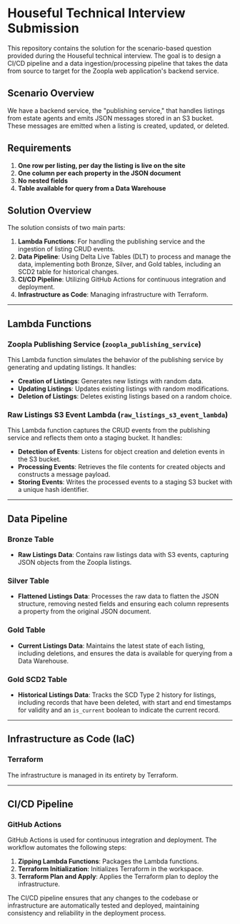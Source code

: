 # Houseful Technical Interview Submission

This repository contains the solution for the scenario-based question provided during the Houseful technical interview. The goal is to design a CI/CD pipeline and a data ingestion/processing pipeline that takes the data from source to target for the Zoopla web application's backend service.

## Scenario Overview

We have a backend service, the "publishing service," that handles listings from estate agents and emits JSON messages stored in an S3 bucket. These messages are emitted when a listing is created, updated, or deleted.

## Requirements

1. **One row per listing, per day the listing is live on the site**
2. **One column per each property in the JSON document**
3. **No nested fields**
4. **Table available for query from a Data Warehouse**

## Solution Overview

The solution consists of two main parts:

1. **Lambda Functions**: For handling the publishing service and the ingestion of listing CRUD events.
2. **Data Pipeline**: Using Delta Live Tables (DLT) to process and manage the data, implementing both Bronze, Silver, and Gold tables, including an SCD2 table for historical changes.
3. **CI/CD Pipeline**: Utilizing GitHub Actions for continuous integration and deployment.
4. **Infrastructure as Code**: Managing infrastructure with Terraform.

---

## Lambda Functions

### Zoopla Publishing Service (`zoopla_publishing_service`)

This Lambda function simulates the behavior of the publishing service by generating and updating listings. It handles:

- **Creation of Listings**: Generates new listings with random data.
- **Updating Listings**: Updates existing listings with random modifications.
- **Deletion of Listings**: Deletes existing listings based on a random choice.

### Raw Listings S3 Event Lambda (`raw_listings_s3_event_lambda`)

This Lambda function captures the CRUD events from the publishing service and reflects them onto a staging bucket. It handles:

- **Detection of Events**: Listens for object creation and deletion events in the S3 bucket.
- **Processing Events**: Retrieves the file contents for created objects and constructs a message payload.
- **Storing Events**: Writes the processed events to a staging S3 bucket with a unique hash identifier.

---

## Data Pipeline

### Bronze Table

- **Raw Listings Data**: Contains raw listings data with S3 events, capturing JSON objects from the Zoopla listings.

### Silver Table

- **Flattened Listings Data**: Processes the raw data to flatten the JSON structure, removing nested fields and ensuring each column represents a property from the original JSON document.

### Gold Table

- **Current Listings Data**: Maintains the latest state of each listing, including deletions, and ensures the data is available for querying from a Data Warehouse.

### Gold SCD2 Table

- **Historical Listings Data**: Tracks the SCD Type 2 history for listings, including records that have been deleted, with start and end timestamps for validity and an `is_current` boolean to indicate the current record.

---

## Infrastructure as Code (IaC)

### Terraform

The infrastructure is managed in its entirety by Terraform.

---

## CI/CD Pipeline

### GitHub Actions

GitHub Actions is used for continuous integration and deployment. The workflow automates the following steps:

1. **Zipping Lambda Functions**: Packages the Lambda functions.
2. **Terraform Initialization**: Initializes Terraform in the workspace.
3. **Terraform Plan and Apply**: Applies the Terraform plan to deploy the infrastructure.

The CI/CD pipeline ensures that any changes to the codebase or infrastructure are automatically tested and deployed, maintaining consistency and reliability in the deployment process.
